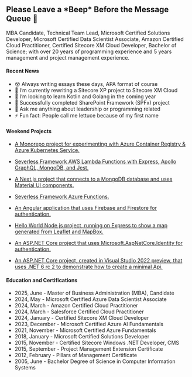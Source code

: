## Please Leave a \*Beep\* Before the Message Queue 👋 

MBA Candidate, Technical Team Lead, Microsoft Certified Solutions Developer, Microsoft Certified Data Scientist Associate, Amazon Certified Cloud Practitioner, Certified Sitecore XM Cloud Developer, Bachelor of Science; with over 20 years of programming experience and 5 years management and project management experience.

#### Recent News

- 😵 Always writing essays these days, APA format of course
- 🔭 I’m currently rewriting a Sitecore XP project to Sitecore XM Cloud
- 👯 I’m looking to learn Kotlin and Golang in the coming year
- 🌱 Successfully completed SharePoint Framework (SPFx) project
- 💬 Ask me anything about leadership or programming related
- ⚡ Fun fact: People call me lettuce because of my first name

#### Weekend Projects

- [A Monorepo project for experimenting with Azure Container Registry & Azure Kubernetes Service.](https://github.com/romayneeastmond/monorepo-microservices-demo)

- [Severless Framework AWS Lambda Functions with Express, Apollo GraphQL, MongoDB, and Jest.](https://github.com/romayneeastmond/serverless-aws-lambda-express-mongodb/)
 
- [A Next.js project that connects to a MongoDB database and uses Material UI components.](https://github.com/romayneeastmond/mongodb-react-nextjs-mui-demo/)

- [Severless Framework Azure Functions.](https://github.com/romayneeastmond/serverless-azure-function-nodejs-heartbeat/)

- [An Angular application that uses Firebase and Firestore for authentication.](https://github.com/romayneeastmond/angular-firebase-authentication)

- [Hello World Node.js project, running on Express to show a map generated from Leaflet and MapBox.](https://github.com/romayneeastmond/helloworld-leaflet-mapbox-express-nodejs-demo/)

- [An ASP.NET Core project that uses Microsoft.AspNetCore.Identity for authentication.](https://github.com/romayneeastmond/application-core-identity)

- [An ASP.NET Core project, created in Visual Studio 2022 preview, that uses .NET 6 rc 2 to demonstrate how to create a minimal Api.](https://github.com/romayneeastmond/application-net6preview-minimal-api)


#### Education and Certifications

- 2025, June - Master of Business Administration (MBA), Candidate
- 2024, May - Microsoft Certified Azure Data Scientist Associate
- 2024, March - Amazon Certified Cloud Practitioner
- 2024, March - Salesforce Certified Cloud Practitioner
- 2024, January - Certified Sitecore XM Cloud Developer
- 2023, December - Microsoft Certified Azure AI Fundamentals
- 2021, November - Microsoft Certified Azure Fundamentals
- 2018, January - Microsoft Certified Solutions Developer
- 2015, November - Certified Sitecore Windows .NET Developer, CMS
- 2015, September - Project Management Extension Certificate
- 2012, February - Pillars of Management Certificate 
- 2005, June - Bachelor Degree of Science in Computer Information Systems
 
